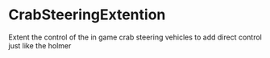 # CrabSteeringExtention
Extent the control of the in game crab steering vehicles to add direct control just like the holmer
